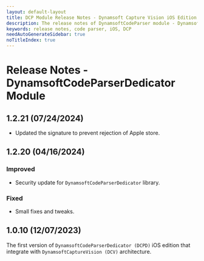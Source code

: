 ```yaml
---
layout: default-layout
title: DCP Module Release Notes - Dynamsoft Capture Vision iOS Edition
description: The release notes of DynamsoftCodeParser module - Dynamsoft Capture Vision iOS Edition.
keywords: release notes, code parser, iOS, DCP
needAutoGenerateSidebar: true
noTitleIndex: true
---
```


# Release Notes - DynamsoftCodeParserDedicator Module

## 1.2.21 (07/24/2024)

- Updated the signature to prevent rejection of Apple store.

## 1.2.20 (04/16/2024)

### Improved

- Security update for `DynamsoftCodeParserDedicator` library.

### Fixed

- Small fixes and tweaks.

## 1.0.10 (12/07/2023)

The first version of `DynamsoftCodeParserDedicator (DCPD)` iOS edition that integrate with `DynamsoftCaptureVision (DCV)` architecture.
